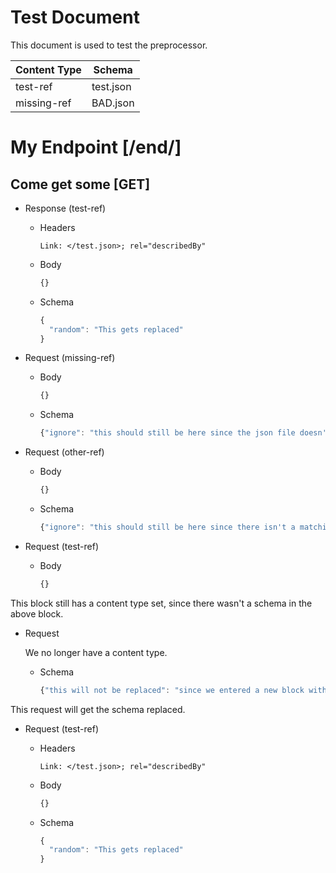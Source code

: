 # Test Document

This document is used to test the preprocessor.

| Content Type | Schema    |
|--------------|-----------|
| test-ref     | test.json |
| missing-ref  | BAD.json  |

# My Endpoint [/end/]

## Come get some [GET]

+ Response (test-ref)

  + Headers

    ```
    Link: </test.json>; rel="describedBy"
    ```

  + Body

    ```js
    {}
    ```

  + Schema

    ```js
    {
      "random": "This gets replaced"
    }
    ```

+ Request (missing-ref)

  + Body

    ```js
    {}
    ```

  + Schema

    ```js
    {"ignore": "this should still be here since the json file doesn't exist"}
    ```

+ Request (other-ref)

  + Body

    ```js
    {}
    ```

  + Schema

    ```js
    {"ignore": "this should still be here since there isn't a matching ref"}
    ```

+ Request (test-ref)

  + Body

    ```js
    {}
    ```

This block still has a content type set, since there wasn't a schema in the above block.

+ Request

  We no longer have a content type.

  + Schema

    ```js
    {"this will not be replaced": "since we entered a new block without a content type"}
    ```

This request will get the schema replaced.

+ Request (test-ref)

  + Headers

    ```
    Link: </test.json>; rel="describedBy"
    ```

  + Body

    ```js
    {}
    ```

  + Schema

    ```js
    {
      "random": "This gets replaced"
    }
    ```

